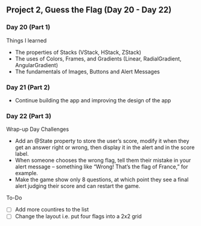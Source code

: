 ## Project 2, Guess the Flag (Day 20 - Day 22)

### Day 20 (Part 1)
Things I learned 
- The properties of Stacks (VStack, HStack, ZStack)
- The uses of Colors, Frames, and Gradients (Linear, RadialGradient, AngularGradient)
- The fundamentals of Images, Buttons and Alert Messages

### Day 21 (Part 2) 
- Continue building the app and improving the design of the app

### Day 22 (Part 3) 
Wrap-up Day Challenges 
- Add an @State property to store the user’s score, modify it when they get an answer right or wrong, then display it in the alert and in the score label.
- When someone chooses the wrong flag, tell them their mistake in your alert message – something like “Wrong! That’s the flag of France,” for example.
- Make the game show only 8 questions, at which point they see a final alert judging their score and can restart the game.

To-Do
- [ ] Add more countires to the list 
- [ ] Change the layout i.e. put four flags into a 2x2 grid 
